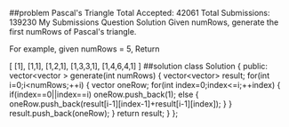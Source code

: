 ##problem
Pascal's Triangle Total Accepted: 42061 Total Submissions: 139230 My Submissions Question Solution 
Given numRows, generate the first numRows of Pascal's triangle.

For example, given numRows = 5,
Return

[
     [1],
    [1,1],
   [1,2,1],
  [1,3,3,1],
 [1,4,6,4,1]
]
##solution
class Solution {
public:
    vector<vector<int> > generate(int numRows) {
        vector<vector<int>> result;
        for(int i=0;i<numRows;++i)
        {
            vector<int> oneRow;
            for(int index=0;index<=i;++index)
            {
                if(index==0||index==i)
                    oneRow.push_back(1);
                else 
                {
                    oneRow.push_back(result[i-1][index-1]+result[i-1][index]);
                }
            }
            result.push_back(oneRow);
        }
        return result;
    }
};
